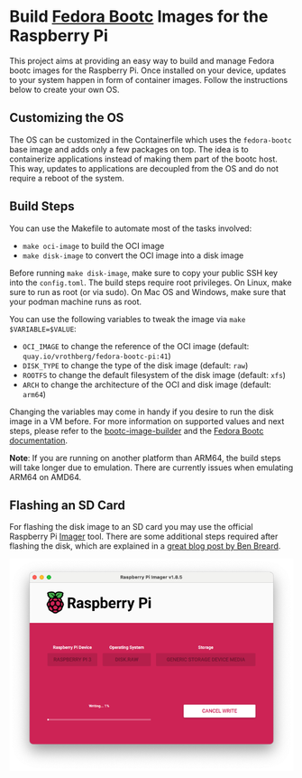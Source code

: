 # Build [Fedora Bootc](https://docs.fedoraproject.org/en-US/bootc/) Images for the Raspberry Pi

This project aims at providing an easy way to build and manage Fedora bootc images for the Raspberry Pi.
Once installed on your device, updates to your system happen in form of container images.
Follow the instructions below to create your own OS.

## Customizing the OS

The OS can be customized in the Containerfile which uses the `fedora-bootc` base image and adds only a few packages on top.
The idea is to containerize applications instead of making them part of the bootc host.
This way, updates to applications are decoupled from the OS and do not require a reboot of the system.

## Build Steps

You can use the Makefile to automate most of the tasks involved:
* `make oci-image` to build the OCI image
* `make disk-image` to convert the OCI image into a disk image

Before running `make disk-image`, make sure to copy your public SSH key into the `config.toml`.
The build steps require root privileges.
On Linux, make sure to run as root (or via sudo).
On Mac OS and Windows, make sure that your podman machine runs as root.

You can use the following variables to tweak the image via `make $VARIABLE=$VALUE`:
* `OCI_IMAGE` to change the reference of the OCI image (default: `quay.io/vrothberg/fedora-bootc-pi:41`)
* `DISK_TYPE` to change the type of the disk image (default: `raw`)
* `ROOTFS` to change the default filesystem of the disk image (default: `xfs`)
* `ARCH` to change the architecture of the OCI and disk image (default: `arm64`)

Changing the variables may come in handy if you desire to run the disk image in a VM before.
For more information on supported values and next steps, please refer to the [bootc-image-builder](https://github.com/osbuild/bootc-image-builder) and the [Fedora Bootc documentation](https://docs.fedoraproject.org/en-US/bootc/).

**Note**: If you are running on another platform than ARM64, the build steps will take longer due to emulation.  There are currently issues when emulating ARM64 on AMD64.

## Flashing an SD Card

For flashing the disk image to an SD card you may use the official Raspberry Pi [Imager](https://www.raspberrypi.com/software/) tool.
There are some additional steps required after flashing the disk, which are explained in a [great blog post by Ben Breard](https://mrguitar.net/?p=2605).

![screenshot](screenshots/imager.png)
